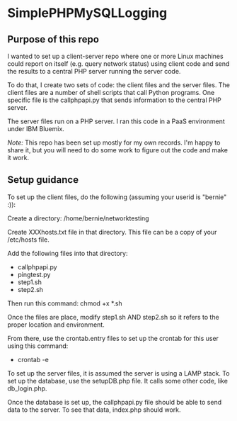 # SimplePHPMySQLLogging

## Purpose of this repo

I wanted to set up a client-server repo where one or more Linux machines could report on itself (e.g. query network status) using client code and send the results to a central PHP server running the server code.

To do that, I create two sets of code: the client files and the server files. The client files are a number of shell scripts that call Python programs. One specific file is the callphpapi.py that sends information to the central PHP server.

The server files run on a PHP server. I ran this code in a PaaS environment under IBM Bluemix.

_Note:_ This repo has been set up mostly for my own records. I'm happy to share it, but you will need to do some work to figure out the code and make it work.

## Setup guidance

To set up the client files, do the following (assuming your userid is "bernie" :)):

Create a directory: /home/bernie/networktesting

Create XXXhosts.txt file in that directory. This file can be a copy of your /etc/hosts file.

Add the following files into that directory:


* callphpapi.py
* pingtest.py
* step1.sh
* step2.sh

Then run this command: chmod +x *.sh

Once the files are place, modify step1.sh AND step2.sh so it refers to the proper location and environment.

From there, use the crontab.entry files to set up the crontab for this user using this command:
* crontab -e

To set up the server files, it is assumed the server is using a LAMP stack. To set up the database, use the setupDB.php file. It calls some other code, like db_login.php.

Once the database is set up, the callphpapi.py file should be able to send data to the server. To see that data, index.php should work.
